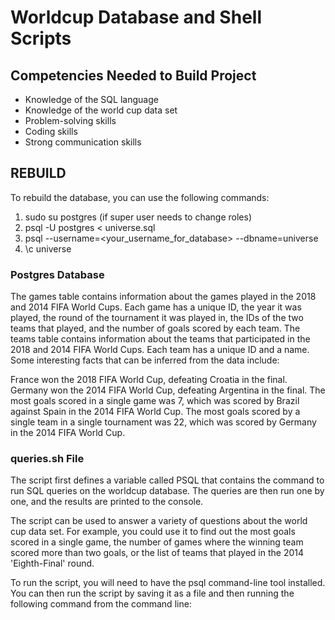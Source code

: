 # Worldcup Database and Shell Scripts

## Competencies Needed to Build Project

- Knowledge of the SQL language
- Knowledge of the world cup data set
- Problem-solving skills
- Coding skills
- Strong communication skills

## REBUILD

To rebuild the database, you can use the following commands:

1. sudo su postgres (if super user needs to change roles)
2. psql -U postgres < universe.sql
3. psql --username=<your_username_for_database> --dbname=universe
4. \c universe

### Postgres Database
The games table contains information about the games played in the 2018 and 2014 FIFA World Cups. Each game has a unique ID, the year it was played, the round of the tournament it was played in, the IDs of the two teams that played, and the number of goals scored by each team.
The teams table contains information about the teams that participated in the 2018 and 2014 FIFA World Cups. Each team has a unique ID and a name.
Some interesting facts that can be inferred from the data include:

France won the 2018 FIFA World Cup, defeating Croatia in the final.
Germany won the 2014 FIFA World Cup, defeating Argentina in the final.
The most goals scored in a single game was 7, which was scored by Brazil against Spain in the 2014 FIFA World Cup.
The most goals scored by a single team in a single tournament was 22, which was scored by Germany in the 2014 FIFA World Cup.

### queries.sh File
The script first defines a variable called PSQL that contains the command to run SQL queries on the worldcup database. The queries are then run one by one, and the results are printed to the console.

The script can be used to answer a variety of questions about the world cup data set. For example, you could use it to find out the most goals scored in a single game, the number of games where the winning team scored more than two goals, or the list of teams that played in the 2014 'Eighth-Final' round.

To run the script, you will need to have the psql command-line tool installed. You can then run the script by saving it as a file and then running the following command from the command line:

